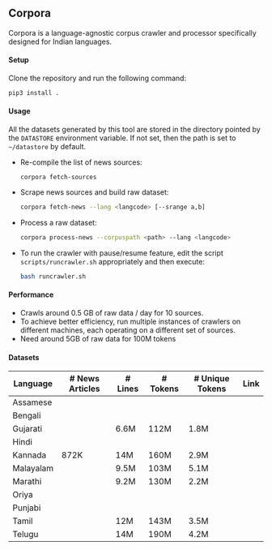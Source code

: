 ## Corpora

Corpora is a language-agnostic corpus crawler and processor specifically designed for Indian languages.


#### Setup

Clone the repository and run the following command:
```bash
pip3 install .
```



#### Usage

All the datasets generated by this tool are stored in the directory pointed by the `DATASTORE` environment variable. If not set, then the path is set to `~/datastore` by default.

* Re-compile the list of news sources:

  ```
  corpora fetch-sources
  ```

* Scrape news sources and build raw dataset:

  ```bash
  corpora fetch-news --lang <langcode> [--srange a,b]
  ```

* Process a raw dataset:

  ```bash
  corpora process-news --corpuspath <path> --lang <langcode>
  ```
* To run the crawler with pause/resume feature, edit the script `scripts/runcrawler.sh` appropriately and then execute:

  ```bash
  bash runcrawler.sh
  ```



#### Performance

* Crawls around 0.5 GB of raw data / day for 10 sources.
* To achieve better efficiency, run multiple instances of crawlers on different machines, each operating on a different set of sources.
* Need around 5GB of raw data for 100M tokens



#### Datasets

| Language | # News Articles | # Lines | # Tokens  | # Unique Tokens | Link |
| -------- | --------------- | ------- | --------- | --------------- | ---- |
| Assamese |  |  |  |          |      |
| Bengali |  |  |  |          |      |
| Gujarati | | 6.6M | 112M | 1.8M | |
| Hindi | | |  | | |
| Kannada | 872K | 14M | 160M | 2.9M | |
| Malayalam | | 9.5M | 103M | 5.1M | |
| Marathi | | 9.2M | 130M | 2.2M | |
| Oriya | | |  | | |
| Punjabi | | |  | | |
| Tamil | | 12M | 143M | 3.5M | |
| Telugu |  | 14M | 190M | 4.2M | |
